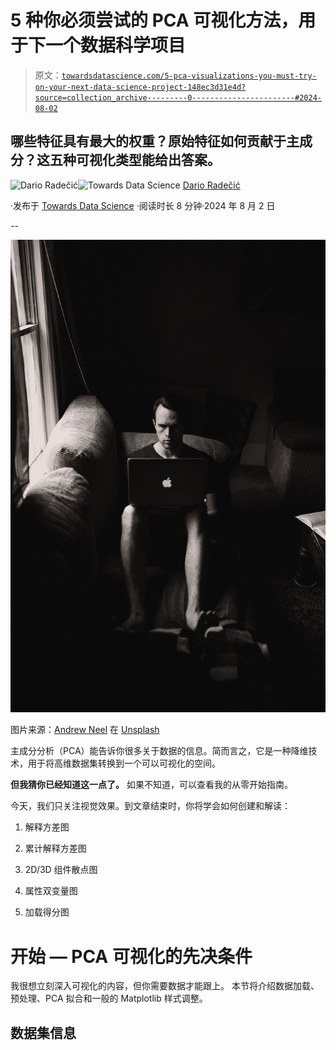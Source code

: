 # 5 种你必须尝试的 PCA 可视化方法，用于下一个数据科学项目

> 原文：[`towardsdatascience.com/5-pca-visualizations-you-must-try-on-your-next-data-science-project-148ec3d31e4d?source=collection_archive---------0-----------------------#2024-08-02`](https://towardsdatascience.com/5-pca-visualizations-you-must-try-on-your-next-data-science-project-148ec3d31e4d?source=collection_archive---------0-----------------------#2024-08-02)

## 哪些特征具有最大的权重？原始特征如何贡献于主成分？这五种可视化类型能给出答案。

[](https://medium.com/@radecicdario?source=post_page---byline--148ec3d31e4d--------------------------------)![Dario Radečić](https://medium.com/@radecicdario?source=post_page---byline--148ec3d31e4d--------------------------------)[](https://towardsdatascience.com/?source=post_page---byline--148ec3d31e4d--------------------------------)![Towards Data Science](https://towardsdatascience.com/?source=post_page---byline--148ec3d31e4d--------------------------------) [Dario Radečić](https://medium.com/@radecicdario?source=post_page---byline--148ec3d31e4d--------------------------------)

·发布于 [Towards Data Science](https://towardsdatascience.com/?source=post_page---byline--148ec3d31e4d--------------------------------) ·阅读时长 8 分钟·2024 年 8 月 2 日

--

![](img/c2c37457c29a6813661d876c8bd50202.png)

图片来源：[Andrew Neel](https://unsplash.com/@andrewtneel?utm_source=medium&utm_medium=referral) 在 [Unsplash](https://unsplash.com/?utm_source=medium&utm_medium=referral)

主成分分析（PCA）能告诉你很多关于数据的信息。简而言之，它是一种降维技术，用于将高维数据集转换到一个可以可视化的空间。

**但我猜你已经知道这一点了。** 如果不知道，可以查看我的从零开始指南。

今天，我们只关注视觉效果。到文章结束时，你将学会如何创建和解读：

1.  解释方差图

1.  累计解释方差图

1.  2D/3D 组件散点图

1.  属性双变量图

1.  加载得分图

# 开始 — PCA 可视化的先决条件

我很想立刻深入可视化的内容，但你需要数据才能跟上。 本节将介绍数据加载、预处理、PCA 拟合和一般的 Matplotlib 样式调整。

## 数据集信息
